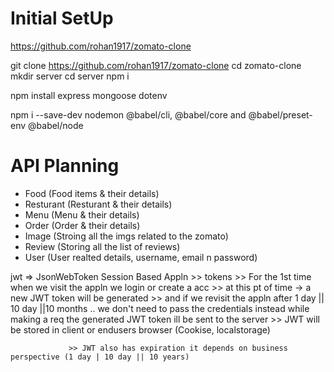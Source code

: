 # Initial SetUp

https://github.com/rohan1917/zomato-clone

git clone https://github.com/rohan1917/zomato-clone
cd zomato-clone
mkdir server
cd server
npm i


<!-- dependencies -->
npm install express mongoose dotenv

<!-- dev dependencies -->
npm i --save-dev nodemon @babel/cli, @babel/core and @babel/preset-env @babel/node

# API Planning
- Food (Food items & their details)
- Resturant (Resturant & their details)
- Menu (Menu & their details)
- Order (Order & their details)
- Image (Stroing all the imgs related to the zomato)
- Review (Storing all the list of reviews)
- User (User realted details, username, email n password)



jwt => JsonWebToken
Session Based Appln 
        >> tokens
        >> For the 1st time when we visit the appln we login or create a acc
                >> at this pt of time -> a new JWT token will be generated
                >> and if we revisit the appln after 1 day || 10 day ||10 months .. we don't need to pass the credentials
                        instead while making a req the generated JWT token ill be sent to the server
                 >> JWT will be stored in client or endusers browser (Cookise, localstorage)     

                 >> JWT also has expiration it depends on business perspective (1 day | 10 day || 10 years)  
